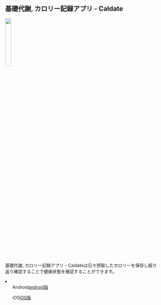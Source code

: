 
<h2>基礎代謝, カロリー記録アプリ - Caldate</h2>

<img src="https://user-images.githubusercontent.com/43976208/91845212-bb016580-ec93-11ea-913d-2a7c5fd5069f.png" width=20%>




<p>基礎代謝, カロリー記録アプリ - Caldateは日々摂取したカロリーを保存し振り返り確認することで健康状態を確認することができます。</p>
<li>
    <ul>Android<a href="https://play.google.com/store/apps/details?id=com.makotoaoki.Caldate2">android版</a></ul>
    <ul>iOS<a href="https://apps.apple.com/us/app/id1487352735">iOS版</a></ul>
</li>